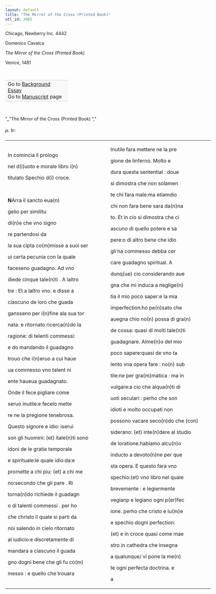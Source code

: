 ```yaml
---
layout: default
title: "The Mirror of the Cross (Printed Book)"
utl_id: 3465
---
```



Chicago, Newberry Inc. 4442


Domenico Cavalca


*The Mirror of the Cross (Printed Book)*


Venice, 1481


 

<table border="0.5" cellpadding="1" cellspacing="1" style="width: 200px; background-color:#F8F8F8;"><tbody style="border-color:#ccc"><tr style="border-color:#ccc"><td>Go to <a href="https://centerfordigitalhumanities.github.io/Newberry-Italian-paleography/essay/081" target="_blank">Background Essay</a><br />
			Go to <a href="https://centerfordigitalhumanities.github.io/Newberry-Italian-paleography/www/record.html?id=081" target="_blank">Manuscript</a> page</td>
</tr></tbody></table>
 

",,"The Mirror of the Cross (Printed Book)
","
<h5 style="color:#555;">p. 1r:</h5>
<table border="0" cellpadding="0" cellspacing="0" style="width: 697px;" width="624"><tbody><tr><td style="width:312px;">

In comincia il prologo


nel d(i)uoto e morale libro i(n)


titulato Spechio d(i) croce.


 


**N**Arra il sancto eua(n)


gelio per similitu


di(n)e che vno signo


re partendosi da


la sua cipta co(m)misse a suoi ser


ui certa pecunia con la quale


faceseno guadagno. Ad vno


diede cinque tale(n)ti . A laltro


tre : Et a laltro vno. e disse a


ciascuno de loro che guada


gansseno per i(n)fine ala sua tor


nata. e ritornato ricerca(n)do la


ragione: di telenti commessi:


e do mandando il guadagno


trouo che i(n)eruo a cui haue


ua commesso vno talent ni


ente haueua guadagnato.


Onde il fece pigliare come


seruo inutile:e fecelo mette


re ne la pregione tenebrosa.


Questo signore e idio: iserui


son gli huomini: (et) itale(n)ti sono


idoni de le gratie temporale


e spirituale:le quale idio:da:e


promette a chi piu: (et) a chi me


no:secondo che gli pare . Ri


torna(n)do richiede il guadagn


o di talenti commessi . per ho


che christo il quale si parti da


noi salendo in cielo ritornato


al iudicio:e discretamente di


mandara a ciascuno il guada


gno dogni bene che gli fu co(m)


messo : e quello che trouara

</td>
<td style="width:312px;">

Inutile fara mettere ne la pre


gione de linferno. Molto e


dura questa sentential : doue


si dimostra che non solamen


te chi fara male:ma etiamdio


chi non fara bene sara da(n)na


to. Et in cio si dimostra che ci


ascuno di quello potere e sa


pere:o di altro bene che idio


gli ha commesso debba cer


care guadagno spiritual. A


dunq(ue) cio considerando aue


gna che mi induca a neglige(n)


tia il mio poco saper:e la mia


imperfection:ho pe(n)sato che


auegna chio no(n) possa di gra(n)


de cossa: quasi di molti tale(n)ti


guadagnare. Alme(n)o del mio


poco sapere:quasi de vno ta


lento vna opera fare : no(n) sub


tile:ne per gra(m)matica : ma in


vulgare:a cio che alqua(n)ti di


uoti seculari : perho che son


idioti e molto occupati non


possono vacare seco(n)do che (con)


siderano: (et) inte(n)dere al studio


de loratione.habiamo alcu(n)o


inducto a devoto(n)ne per que


sta opera. E questo fara vno


spechio:(et) vno libro nel quale


brevemente : e legiermente


vegianp e legiano ogni p(er)fec


ione. perho che cristo e lu(m)e


e spechio dogni perfection:


(et) e in croce quasi come mae


stro in cathedra che insegna


a qualunque/ vi pone la me(n)


te ogni perfecta doctrina. e


a

</td>
</tr></tbody></table>
